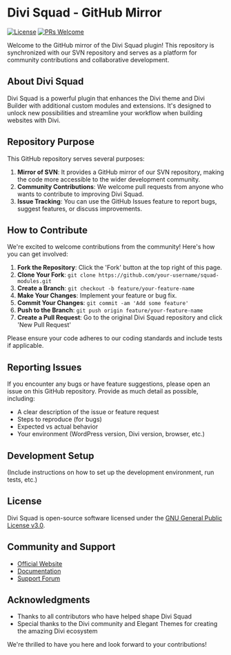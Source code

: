 # Divi Squad - GitHub Mirror

[![License](https://img.shields.io/badge/License-GPL%20v3-blue.svg)](LICENSE)
[![PRs Welcome](https://img.shields.io/badge/PRs-welcome-brightgreen.svg?style=flat-square)](http://makeapullrequest.com)

Welcome to the GitHub mirror of the Divi Squad plugin! This repository is synchronized with our SVN repository and serves as a platform for community contributions and collaborative development.

## About Divi Squad

Divi Squad is a powerful plugin that enhances the Divi theme and Divi Builder with additional custom modules and extensions. It's designed to unlock new possibilities and streamline your workflow when building websites with Divi.

## Repository Purpose

This GitHub repository serves several purposes:

1. **Mirror of SVN**: It provides a GitHub mirror of our SVN repository, making the code more accessible to the wider development community.
2. **Community Contributions**: We welcome pull requests from anyone who wants to contribute to improving Divi Squad.
3. **Issue Tracking**: You can use the GitHub Issues feature to report bugs, suggest features, or discuss improvements.

## How to Contribute

We're excited to welcome contributions from the community! Here's how you can get involved:

1. **Fork the Repository**: Click the 'Fork' button at the top right of this page.
2. **Clone Your Fork**: `git clone https://github.com/your-username/squad-modules.git`
3. **Create a Branch**: `git checkout -b feature/your-feature-name`
4. **Make Your Changes**: Implement your feature or bug fix.
5. **Commit Your Changes**: `git commit -am 'Add some feature'`
6. **Push to the Branch**: `git push origin feature/your-feature-name`
7. **Create a Pull Request**: Go to the original Divi Squad repository and click 'New Pull Request'

Please ensure your code adheres to our coding standards and include tests if applicable.

## Reporting Issues

If you encounter any bugs or have feature suggestions, please open an issue on this GitHub repository. Provide as much detail as possible, including:

- A clear description of the issue or feature request
- Steps to reproduce (for bugs)
- Expected vs actual behavior
- Your environment (WordPress version, Divi version, browser, etc.)

## Development Setup

(Include instructions on how to set up the development environment, run tests, etc.)

## License

Divi Squad is open-source software licensed under the [GNU General Public License v3.0](LICENSE).

## Community and Support

- [Official Website](https://squadmodules.com/)
- [Documentation](https://squadmodules.com/suport)
- [Support Forum](https://squadmodules.com/support)

## Acknowledgments

- Thanks to all contributors who have helped shape Divi Squad
- Special thanks to the Divi community and Elegant Themes for creating the amazing Divi ecosystem

We're thrilled to have you here and look forward to your contributions!
